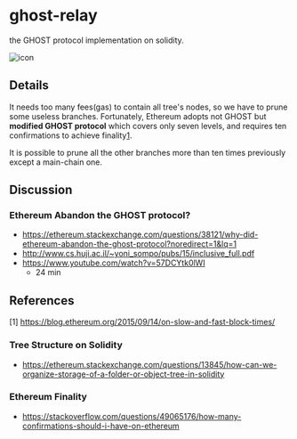 # ghost-relay
the GHOST protocol implementation on solidity.   

![icon](https://github.com/twodude/ghost-relay/blob/master/images/icon.png)

## Details

It needs too many fees(gas) to contain all tree's nodes, so we have to prune some useless branches. Fortunately, Ethereum adopts not GHOST but
**modified GHOST protocol**
which covers only seven levels, and requires ten confirmations to achieve finality[1](https://github.com/twodude/ghost-relay/blob/master/README.md#references).

It is possible to prune all the other branches more than ten times previously except a main-chain one.




## Discussion

### Ethereum Abandon the GHOST protocol?
- https://ethereum.stackexchange.com/questions/38121/why-did-ethereum-abandon-the-ghost-protocol?noredirect=1&lq=1   
- http://www.cs.huji.ac.il/~yoni_sompo/pubs/15/inclusive_full.pdf   
- https://www.youtube.com/watch?v=57DCYtk0lWI   
  - 24 min

## References

[1] https://blog.ethereum.org/2015/09/14/on-slow-and-fast-block-times/   

### Tree Structure on Solidity
- https://ethereum.stackexchange.com/questions/13845/how-can-we-organize-storage-of-a-folder-or-object-tree-in-solidity   

### Ethereum Finality
- https://stackoverflow.com/questions/49065176/how-many-confirmations-should-i-have-on-ethereum   
